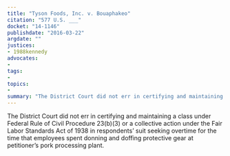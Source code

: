 ```yaml
---
title: "Tyson Foods, Inc. v. Bouaphakeo"
citation: "577 U.S. ___"
docket: "14-1146"
publishdate: "2016-03-22"
argdate: ""
justices:
- 1988kennedy
advocates:
- 
tags:
- 
topics:
- 
summary: "The District Court did not err in certifying and maintaining a class under Federal Rule of Civil Procedure 23(b)(3) or a collective action under the Fair Labor Standards Act of 1938 in respondents’ suit seeking overtime for the time that employees spent donning and doffing protective gear at petitioner’s pork processing plant."
---
```

The District Court did not err in certifying and maintaining a class under Federal Rule of Civil Procedure 23(b)(3) or a collective action under the Fair Labor Standards Act of 1938 in respondents’ suit seeking overtime for the time that employees spent donning and doffing protective gear at petitioner’s pork processing plant.

